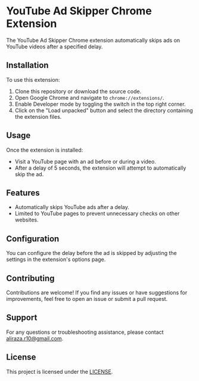 # YouTube Ad Skipper Chrome Extension

The YouTube Ad Skipper Chrome extension automatically skips ads on YouTube videos after a specified delay.

## Installation

To use this extension:

1. Clone this repository or download the source code.
2. Open Google Chrome and navigate to `chrome://extensions/`.
3. Enable Developer mode by toggling the switch in the top right corner.
4. Click on the "Load unpacked" button and select the directory containing the extension files.

## Usage

Once the extension is installed:

- Visit a YouTube page with an ad before or during a video.
- After a delay of 5 seconds, the extension will attempt to automatically skip the ad.

## Features

- Automatically skips YouTube ads after a delay.
- Limited to YouTube pages to prevent unnecessary checks on other websites.

## Configuration

You can configure the delay before the ad is skipped by adjusting the settings in the extension's options page.

## Contributing

Contributions are welcome! If you find any issues or have suggestions for improvements, feel free to open an issue or submit a pull request.

## Support

For any questions or troubleshooting assistance, please contact [aliraza.r10@gmail.com](mailto:aliraza.r10@gmail.com).

## License

This project is licensed under the [LICENSE](LICENSE).
